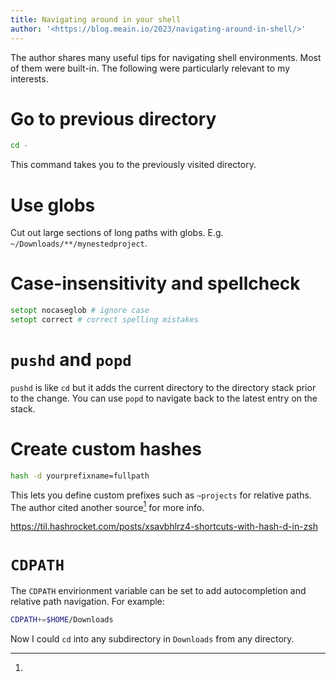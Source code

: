 ```yaml
---
title: Navigating around in your shell
author: '<https://blog.meain.io/2023/navigating-around-in-shell/>'
---
```


The author shares many useful tips for navigating shell environments.
Most of them were built-in. The following were particularly relevant to
my interests.

# Go to previous directory

```zsh
cd -
```

This command takes you to the previously visited directory.

# Use globs

Cut out large sections of long paths with globs. E.g.
`~/Downloads/**/mynestedproject`.

# Case-insensitivity and spellcheck

```zsh
setopt nocaseglob # ignore case
setopt correct # correct spelling mistakes
```

# `pushd` and `popd`

`pushd` is like `cd` but it adds the current directory to the directory
stack prior to the change. You can use `popd` to navigate back to the
latest entry on the stack.

# Create custom hashes

```zsh
hash -d yourprefixname=fullpath
```

This lets you define custom prefixes such as `~projects` for relative
paths. The author cited another source[^1] for more info.

[^1]:
  <https://til.hashrocket.com/posts/xsavbhlrz4-shortcuts-with-hash-d-in-zsh>

# `CDPATH`

The `CDPATH` envirionment variable can be set to add autocompletion and
relative path navigation. For example:

```zsh
CDPATH+=$HOME/Downloads
```

Now I could `cd` into any subdirectory in `Downloads` from any
directory.
